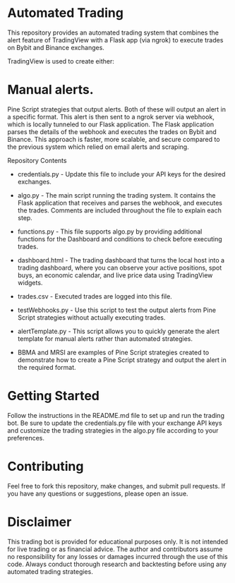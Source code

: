 # Automated Trading
This repository provides an automated trading system that combines the alert feature of TradingView with a Flask app (via ngrok) to execute trades on Bybit and Binance exchanges.

TradingView is used to create either:

# Manual alerts.
Pine Script strategies that output alerts.
Both of these will output an alert in a specific format. This alert is then sent to a ngrok server via webhook, which is locally tunneled to our Flask application. The Flask application parses the details of the webhook and executes the trades on Bybit and Binance. This approach is faster, more scalable, and secure compared to the previous system which relied on email alerts and scraping.

Repository Contents
- credentials.py - Update this file to include your API keys for the desired exchanges.

- algo.py - The main script running the trading system. It contains the Flask application that receives and parses the webhook, and executes the trades. Comments are included throughout the file to explain each step.

- functions.py - This file supports algo.py by providing additional functions for the Dashboard and conditions to check before executing trades.

- dashboard.html - The trading dashboard that turns the local host into a trading dashboard, where you can observe your active positions, spot buys, an economic calendar, and live price data using TradingView widgets.

- trades.csv - Executed trades are logged into this file.

- testWebhooks.py - Use this script to test the output alerts from Pine Script strategies without actually executing trades.

- alertTemplate.py - This script allows you to quickly generate the alert template for manual alerts rather than automated strategies.

- BBMA and MRSI are examples of Pine Script strategies created to demonstrate how to create a Pine Script strategy and output the alert in the required format.

# Getting Started
Follow the instructions in the README.md file to set up and run the trading bot. Be sure to update the credentials.py file with your exchange API keys and customize the trading strategies in the algo.py file according to your preferences.

# Contributing
Feel free to fork this repository, make changes, and submit pull requests. If you have any questions or suggestions, please open an issue.

# Disclaimer
This trading bot is provided for educational purposes only. It is not intended for live trading or as financial advice. The author and contributors assume no responsibility for any losses or damages incurred through the use of this code. Always conduct thorough research and backtesting before using any automated trading strategies.
